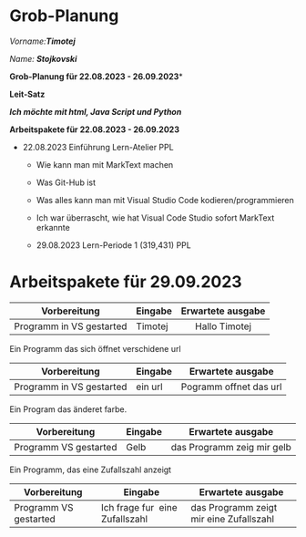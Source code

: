 # Grob-Planung

_Vorname:_***Timotej***

_Name:_ ***Stojkovski***

**Grob-Planung für 22.08.2023 - 26.09.2023***

**Leit-Satz**

***Ich möchte mit html, Java Script und Python***

**Arbeitspakete für 22.08.2023 - 26.09.2023**

* 22.08.2023 Einführung Lern-Atelier PPL
  
  * Wie kann man mit MarkText machen
  
  * Was Git-Hub ist
  
  * Was alles kann man mit Visual Studio Code kodieren/programmieren
  
  * Ich war überrascht, wie hat Visual Code Studio sofort MarkText erkannte
  
  * 29.08.2023 Lern-Periode 1 (319,431) PPL

# Arbeitspakete für 29.09.2023

| Vorbereitung             | Eingabe | Erwartete ausgabe |
|:------------------------:| ------- |:-----------------:|
| Programm in VS gestarted | Timotej | Hallo Timotej     |

Ein Programm das sich öffnet verschidene url

| Vorbereitung             | Eingabe | Erwartete ausgabe      |
|:------------------------:| ------- | ---------------------- |
| Programm in VS gestarted | ein url | Pogramm offnet das url |

Ein Program das änderet farbe.

| Vorbereitung          | Eingabe | Erwartete ausgabe          |
| --------------------- | ------- | -------------------------- |
| Programm VS gestarted | Gelb    | das Programm zeig mir gelb |

Ein Programm, das eine Zufallszahl anzeigt

| Vorbereitung          | Eingabe                         | Erwartete ausgabe                       |
| --------------------- | ------------------------------- | --------------------------------------- |
| Programm VS gestarted | Ich frage fur  eine Zufallszahl | das Programm zeigt mir eine Zufallszahl |
